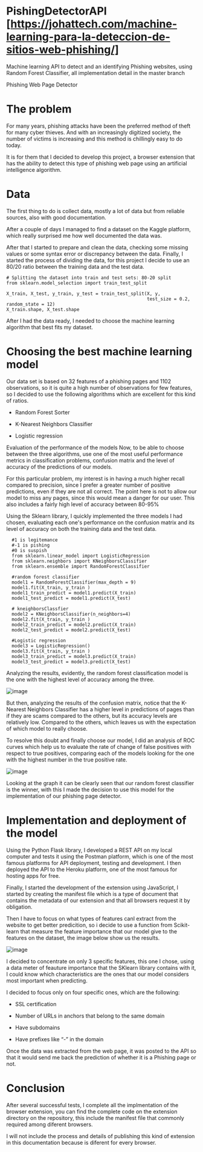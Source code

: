 # PishingDetectorAPI [https://johattech.com/machine-learning-para-la-deteccion-de-sitios-web-phishing/]
Machine learning API to detect and an identifying Phishing websites, using Random Forest Classifier, all implementation detail in the master branch

Phishing Web Page Detector


# The problem
For many years, phishing attacks have been the preferred method of theft for many cyber thieves. And with an increasingly digitized society, the number of victims is increasing and this method is chillingly easy to do today.

It is for them that I decided to develop this project, a browser extension that has the ability to detect this type of phishing web page using an artificial intelligence algorithm.



# Data
The first thing to do is collect data, mostly a lot of data but from reliable sources, also with good documentation.

After a couple of days I managed to find a dataset on the Kaggle platform, which really surprised me how well documented the data was.

After that I started to prepare and clean the data, checking some missing values or some syntax error or discrepancy between the data. Finally, I started the process of dividing the data, for this project I decide to use an 80/20 ratio between the training data and the test data.
```
# Splitting the dataset into train and test sets: 80-20 split
from sklearn.model_selection import train_test_split

X_train, X_test, y_train, y_test = train_test_split(X, y, 
                                                    test_size = 0.2, random_state = 12)
X_train.shape, X_test.shape

```

After I had the data ready, I needed to choose the machine learning algorithm that best fits my dataset.


# Choosing the best machine learning model 
Our data set is based on 32 features of a phishing pages and 1102 observations, so it is quite a high number of observations for few features, so I decided to use the following algorithms which are excellent for this kind of ratios.

- Random Forest Sorter

- K-Nearest Neighbors Classifier

- Logistic regression

Evaluation of the performance of the models
Now, to be able to choose between the three algorithms, use one of the most useful performance metrics in classification problems, confusion matrix and the level of accuracy of the predictions of our models.

For this particular problem, my interest is in having a much higher recall compared to precision, since I prefer a greater number of positive predictions, even if they are not all correct.
The point here is not to allow our model to miss any pages, since this would mean a danger for our user. This also includes a fairly high level of accuracy between 80-95%

Using the Sklearn library, I quickly implemented the three models I had chosen, evaluating each one's performance on the confusion matrix and its level of accuracy on both the training data and the test data.
```
  #1 is legitemance 
  #-1 is pishing 
  #0 is suspish
  from sklearn.linear_model import LogisticRegression
  from sklearn.neighbors import KNeighborsClassifier
  from sklearn.ensemble import RandomForestClassifier

  #random forest classifier
  model1 = RandomForestClassifier(max_depth = 9)
  model1.fit(X_train, y_train )
  model1_train_predict = model1.predict(X_train)
  model1_test_predict = model1.predict(X_test)

  # kneighborsClassfier
  model2 = KNeighborsClassifier(n_neighbors=4)
  model2.fit(X_train, y_train )
  model2_train_predict = model2.predict(X_train)
  model2_test_predict = model2.predict(X_test)

  #Logistic regression
  model3 = LogisticRegression()
  model3.fit(X_train, y_train )
  model3_train_predict = model3.predict(X_train)
  model3_test_predict = model3.predict(X_test)
```

Analyzing the results, evidently, the random forest classification model is the one with the highest level of accuracy among the three.

![image](https://user-images.githubusercontent.com/86735728/180670013-d1c3d826-7070-4704-ab85-124aa072a8ff.png)


But then, analyzing the results of the confusion matrix, notice that the K-Nearest Neighbors Classifier has a higher level in predictions of pages than if they are scams compared to the others, but its accuracy levels are relatively low. Compared to the others, which leaves us with the expectation of which model to really choose.

To resolve this doubt and finally choose our model, I did an analysis of ROC curves which help us to evaluate the rate of change of false positives with respect to true positives, comparing each of the models looking for the one with the highest number in the true positive rate.

![image](https://user-images.githubusercontent.com/86735728/180669722-60e9ab6c-6c3a-43ea-9ed9-3a85c1e25719.png)


Looking at the graph it can be clearly seen that our random forest classifier is the winner, with this I made the decision to use this model for the implementation of our phishing page detector.

# Implementation and deployment of the model

Using the Python Flask library, I developed a REST API on my local computer and tests it using the Postman platform, which is one of the most famous platforms for API deployment, testing and development.
I then deployed the API to the Heroku platform, one of the most famous for hosting apps for free.


Finally, I started the development of the extension using JavaScript, I started by creating the manifest file which is a type of document that contains the metadata of our extension and that all browsers request it by obligation.

Then I have to focus on what types of features canI extract from the website to get better predicition, so i decide to use a function from Scikit-learn that measure the feature importance that our model give to the features on the dataset, the image below show us the results.

![image](https://user-images.githubusercontent.com/86735728/180669745-274ce00f-50d2-4e37-acf2-d4ba081125e7.png)

I decided to concentrate on only 3 specific features, this one I chose, using a data meter of feauture importance that the SKlearn library contains with it, I could know which characteristics are the ones that our model considers most important when predicting.

I decided to focus only on four specific ones, which are the following:

- SSL certification

- Number of URLs in anchors that belong to the same domain

- Have subdomains

- Have prefixes like “-” in the domain

Once the data was extracted from the web page, it was posted to the API so that it would send me back the prediction of whether it is a Phishing page or not.

# Conclusion
After several successful tests, I complete all the implmentation of the browser extension, you can find the complete code on the extension directory on the repository, this include the manifest file that commonly required among diferent browsers.

I will not include the process and details of publishing this kind of extension in this documentation because is diferent for every browser.
